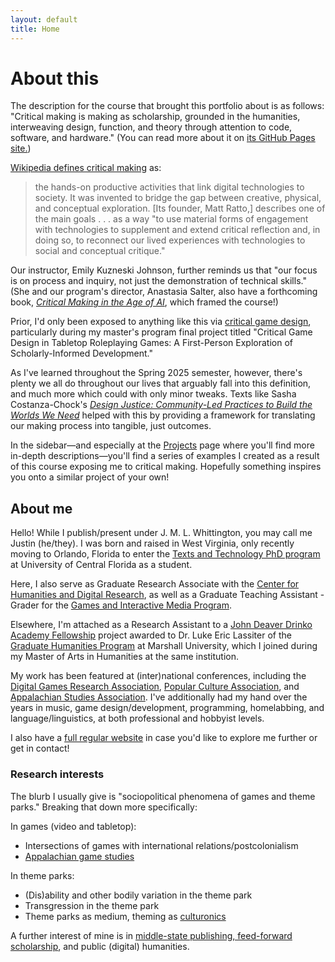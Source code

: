 ```yaml
---
layout: default
title: Home
---
```


# About this
The description for the course that brought this portfolio about is as follows: "Critical making is making as scholarship, grounded in the humanities, interweaving design, function, and theory through attention to code, software, and hardware." (You can read more about it on [its GitHub Pages site.](https://ekjphd.github.io/Critical-Making-Schedule-2025/))

[Wikipedia defines critical making](https://en.wikipedia.org/w/index.php?title=Critical_making&oldid=1281587504) as:
> the hands-on productive activities that link digital technologies to society. It was invented to bridge the gap between creative, physical, and conceptual exploration. [Its founder, Matt Ratto,] describes one of the main goals . . . as a way "to use material forms of engagement with technologies to supplement and extend critical reflection and, in doing so, to reconnect our lived experiences with technologies to social and conceptual critique."

Our instructor, Emily Kuzneski Johnson, further reminds us that "our focus is on process and inquiry, not just the demonstration of technical skills." (She and our program's director, Anastasia Salter, also have a forthcoming book, [*Critical Making in the Age of AI*](https://services.publishing.umich.edu/Books/C/Critical-Making-in-the-Age-of-AI3), which framed the course!)

Prior, I'd only been exposed to anything like this via [critical game design](https://doi.org/10.1162/desi_e_00702), particularly during my master's program final project titled "Critical Game Design in Tabletop Roleplaying Games: A First-Person Exploration of Scholarly-Informed Development."

As I've learned throughout the Spring 2025 semester, however, there's plenty we all do throughout our lives that arguably fall into this definition, and much more which could with only minor tweaks. Texts like Sasha Costanza-Chock's [*Design Justice: Community-Led Practices to Build the Worlds We Need*](https://designjustice.mitpress.mit.edu/) helped with this by providing a framework for translating our making process into tangible, just outcomes.

In the sidebar—and especially at the [Projects](https://jmlwhittington.github.io/TT_CriticalMaking_Portfolio/Projects/) page where you'll find more in-depth descriptions—you'll find a series of examples I created as a result of this course exposing me to critical making. Hopefully something inspires you onto a similar project of your own!

## About me
Hello! While I publish/present under J. M. L. Whittington, you may call me Justin (he/they). I was born and raised in West Virginia, only recently moving to Orlando, Florida to enter the [Texts and Technology PhD program ](https://cah.ucf.edu/textstech/) at University of Central Florida as a student.

Here, I also serve as Graduate Research Associate with the [Center for Humanities and Digital Research](https://chdr.cah.ucf.edu/), as well as a Graduate Teaching Assistant - Grader for the [Games and Interactive Media Program](https://communication.ucf.edu/games-and-interactive-media/).

Elsewhere, I'm attached as a Research Assistant to a [John Deaver Drinko Academy Fellowship](https://www.marshall.edu/drinko/) project awarded to Dr. Luke Eric Lassiter of the [Graduate Humanities Program](https://www.marshall.edu/graduatehumanities/) at Marshall University, which I joined during my Master of Arts in Humanities at the same institution.

My work has been featured at (inter)national conferences, including the [Digital Games Research Association](https://digra.org/), [Popular Culture Association](https://pcaaca.org/default.aspx), and [Appalachian Studies Association](https://www.appalachianstudies.org/). I've additionally had my hand over the years in music, game design/development, programming, homelabbing, and language/linguistics, at both professional and hobbyist levels.

I also have a [full regular website](https://jmlwhittington.com/) in case you'd like to explore me further or get in contact!

### Research interests
The blurb I usually give is "sociopolitical phenomena of games and theme parks." Breaking that down more specifically:

In games (video and tabletop):
- Intersections of games with international relations/postcolonialism
- [Appalachian game studies](https://groups.google.com/g/appalachian-game-studies)

In theme parks:
- (Dis)ability and other bodily variation in the theme park
- Transgression in the theme park
- Theme parks as medium, theming as [culturonics](https://filosofia.dickinson.edu/encyclopedia/culturonics/)

A further interest of mine is in [middle-state publishing, feed-forward scholarship](https://www.firstpersonscholar.com/feed-forward-scholarship/), and public (digital) humanities.
